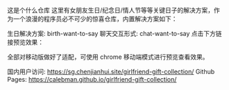 这是个什么仓库
这里有女朋友生日/纪念日/情人节等等关键日子的解决方案，作为一个浪漫的程序员必不可少的惊喜仓库，内置解决方案如下：

生日解决方案: birth-want-to-say
聊天交互形式: chat-want-to-say
点击下方链接预览效果：

全部对移动版做好了适配，可使用 chrome 移动端模式进行预览查看效果。

国内用户访问: https://sg.chenjianhui.site/girlfriend-gift-collection/
Github Pages: https://calebman.github.io/girlfriend-gift-collection/
